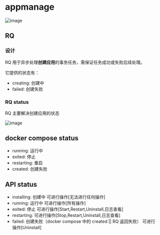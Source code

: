 # appmanage

![image](https://user-images.githubusercontent.com/43192516/231104572-a57940b1-273b-4761-ae82-7139a8966f70.png)


## RQ 

### 设计

RQ 用于异步处理**创建应用**的事务任务，需保证任务成功或失败后续处理。

它提供的状态有：  

- creating: 创建中
- failed: 创建失败


### RQ status

RQ 主要解决创建应用的状态

![image](https://user-images.githubusercontent.com/43192516/231103506-22bbfc80-f31f-4ba0-a331-4a05a345ec25.png)

## docker compose status

- running: 运行中
- exited: 停止
- restarting: 重启
- created: 创建失败

## API status

- installing: 创建中 可进行操作[无法进行任何操作]
- running: 运行中 可进行操作[所有操作]
- exited: 停止 可进行操作[Start,Restart,Uninstall,日志查看]
- restarting: 可进行操作[Stop,Restart,Uninstall,日志查看]
- failed: 创建失败（docker compose 中的 created || RQ 返回失败） 可进行操作[Uninstall]

